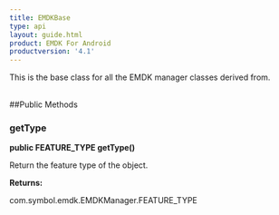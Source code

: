 ```yaml
---
title: EMDKBase
type: api
layout: guide.html
product: EMDK For Android
productversion: '4.1'
---
```



This is the base class for all the EMDK manager classes derived from.<br><br>

##Public Methods

### getType

**public FEATURE_TYPE getType()**

Return the feature type of the object.

**Returns:**

com.symbol.emdk.EMDKManager.FEATURE_TYPE












